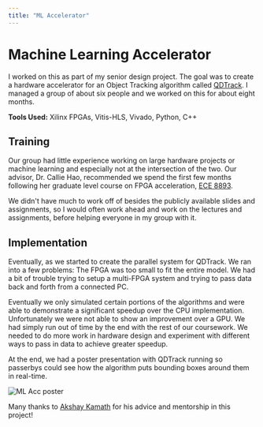 ```yaml
---
title: "ML Accelerator"
---
```


# Machine Learning Accelerator

I worked on this as part of my senior design project. The goal was to create a hardware accelerator for an Object Tracking algorithm called [QDTrack](https://github.com/SysCV/qdtrack). I managed a group of about six people and we worked on this for about eight months.

**Tools Used:** Xilinx FPGAs, Vitis-HLS, Vivado, Python, C++

## Training

Our group had little experience working on large hardware projects or machine learning and especially not at the intersection of the two. Our advisor, Dr. Callie Hao, recommended we spend the first few months following her graduate level course on FPGA acceleration, [ECE 8893](https://sharclab.ece.gatech.edu/teaching/2023-spring-fpga/).

We didn't have much to work off of besides the publicly available slides and assignments, so I would often work ahead and work on the lectures and assignments, before helping everyone in my group with it.

## Implementation

Eventually, as we started to create the parallel system for QDTrack. We ran into a few problems: The FPGA was too small to fit the entire model. We had a bit of trouble trying to setup a multi-FPGA system and trying to pass data back and forth from a connected PC.

Eventually we only simulated certain portions of the algorithms and were able to demonstrate a significant speedup over the CPU implementation. Unfortunately we were not able to show an improvement over a GPU. We had simply run out of time by the end with the rest of our coursework. We needed to do more work in hardware design and experiment with different ways to pass in data to achieve greater speedup.

At the end, we had a poster presentation with QDTrack running so passerbys could see how the algorithm puts bounding boxes around them in real-time.
<!-- {{< embed-pdf url="/project_poster.pdf" hidePaginator="true" >}} -->

![ML Acc poster](/project_poster.jpg)


Many thanks to [Akshay Kamath](https://www.linkedin.com/in/akshaykamathk/) for his advice and mentorship in this project!